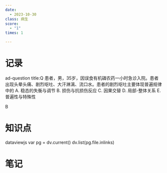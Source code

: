 ```yaml
---
date:
  - 2023-10-30
class: 病生
score:
  - "1"
times: 1

---
```



记录
==
ad-question
title:Q
患者，男，35岁，因误食有机磷农药一小时急诊入院。患者出现头晕头痛、剧烈呕吐、大汗淋漓、流口水。患者的剧烈呕吐主要体现普遍规律中的
A. 稳态的失衡与调节
B. 损伤与抗损伤反应
C. 因果交替
D. 局部-整体关系
E. 普遍性与特殊性



B


知识点
==
dataviewjs
var pg = dv.current()
dv.list(pg.file.inlinks)


笔记
==
